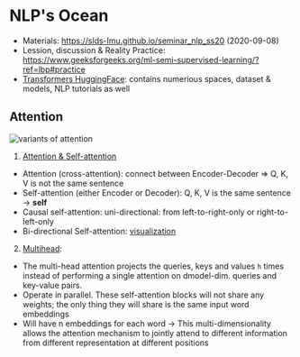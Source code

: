 # NLP's Ocean

- Materials: https://slds-lmu.github.io/seminar_nlp_ss20 (2020-09-08)
- Lession, discussion & Reality Practice: https://www.geeksforgeeks.org/ml-semi-supervised-learning/?ref=lbp#practice
- [Transformers HuggingFace](https://huggingface.co/docs/transformers/glossary): contains numerious spaces, dataset & models, NLP tutorials as well 


## Attention
![variants of attention](https://user-images.githubusercontent.com/46895260/208471150-8dec1c98-8b75-4c0b-90d2-f08fee53f318.png)
1. [Attention & Self-attention](https://medium.com/@angelina.yang/whats-the-difference-between-attention-and-self-attention-in-transformer-models-2846665880b6)
  - Attention (cross-attention): connect between Encoder-Decoder => Q, K, V is not the same sentence
  - Self-attention (either Encoder or Decoder): Q, K, V is the same sentence -> **self**
  - Causal self-attention: uni-directional: from left-to-right-only or right-to-left-only
  - Bi-directional Self-attention: [visualization](https://www.youtube.com/watch?v=s-JiY2LNrjY)
  
2. [Multihead](https://slds-lmu.github.io/seminar_nlp_ss20/attention-and-self-attention-for-nlp.html):
  - The multi-head attention projects the queries, keys and values `h` times instead of performing a single attention on dmodel-dim. queries and key-value pairs.
  - Operate in parallel. These self-attention blocks will not share any weights; the only thing they will share is the same input word embeddings
  - Will have n embeddings for each word -> This multi-dimensionality allows the attention mechanism to jointly attend to different information from different representation at different positions
